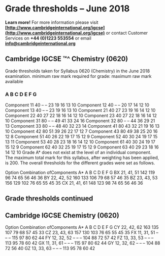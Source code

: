 # Grade thresholds – June 2018 

**Learn more!** For more information please visit **[http://www.cambridgeinternational.org/igcse](http://www.cambridgeinternational.org/igcse)** or contact Customer Services on **+44 (0)1223 553554** or email **info@cambridgeinternational.org** 

## Cambridge IGCSE ™^ Chemistry (0620) 

 Grade thresholds taken for Syllabus 0620 (Chemistry) in the June 2018 examination. minimum raw mark required for grade: maximum raw mark available 

### A B C D E F G 

 Component 11 40 – – 23 19 16 13 10 Component 12 40 – – 20 17 14 12 10 Component 13 40 – – 23 19 16 13 10 Component 21 40 27 23 19 16 14 12 10 Component 22 40 27 22 18 16 14 12 10 Component 23 40 27 22 18 16 14 12 10 Component 31 80 – – 49 41 33 24 16 Component 32 80 – – 44 36 29 21 13 Component 33 80 – – 48 40 32 23 14 Component 41 80 43 32 21 19 16 13 10 Component 42 80 51 39 26 22 17 12 7 Component 43 80 49 38 25 20 16 12 8 Component 51 40 26 22 19 17 15 12 9 Component 52 40 30 24 19 17 15 13 11 Component 53 40 28 23 18 16 14 12 10 Component 61 40 30 24 19 17 15 12 9 Component 62 40 32 25 19 17 15 12 9 Component 63 40 29 23 18 16 14 12 10 Grade A* does not exist at the level of an individual component. The maximum total mark for this syllabus, after weighting has been applied, is 200. The overall thresholds for the different grades were set as follows. 

 Option Combination ofComponents A* A B C D E F G BX 21, 41, 51 142 119 96 74 65 56 46 36 BY 22, 42, 52 160 133 106 79 68 57 46 35 BZ 23, 43, 53 156 129 102 76 65 55 45 35 CX 21, 41, 61 148 123 98 74 65 56 46 36 


## Grade thresholds continued 

## Cambridge IGCSE Chemistry (0620) 

 Option Combination ofComponents A* A B C D E F G CY 22, 42, 62 163 135 107 79 68 57 45 33 CZ 23, 43, 63 157 130 103 76 65 55 45 35 FX 11, 31, 51 – – – 115 97 80 62 44 FY 12, 32, 52 – – – 104 88 72 57 42 FZ 13, 33, 53 – – – 113 95 78 60 42 GX 11, 31, 61 – – – 115 97 80 62 44 GY 12, 32, 62 – – – 104 88 72 56 40 GZ 13, 33, 63 – – – 113 95 78 60 42 



